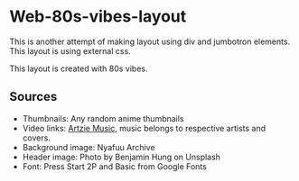 # Web-80s-vibes-layout

This is another attempt of making layout using div and jumbotron elements.
This layout is using external css. 

This layout is created with 80s vibes. 


## Sources

* Thumbnails: Any random anime thumbnails
* Video links: [Artzie Music](https://www.youtube.com/channel/UC6hBefyLMtG7FXhZ55da3Vw), music belongs to respective artists and covers.
* Background image: Nyafuu Archive
* Header image: Photo by Benjamin Hung on Unsplash
* Font: Press Start 2P and Basic from Google Fonts
